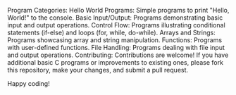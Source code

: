 Program Categories:
Hello World Programs: Simple programs to print "Hello, World!" to the console.
Basic Input/Output: Programs demonstrating basic input and output operations.
Control Flow: Programs illustrating conditional statements (if-else) and loops (for, while, do-while).
Arrays and Strings: Programs showcasing array and string manipulation.
Functions: Programs with user-defined functions.
File Handling: Programs dealing with file input and output operations.
Contributing:
Contributions are welcome! If you have additional basic C programs or improvements to existing ones, please fork this repository, make your changes, and submit a pull request.

Happy coding!
